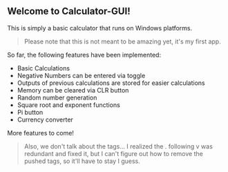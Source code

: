## Welcome to Calculator-GUI!
This is simply a basic calculator that runs on Windows platforms. 

>Please note that this is not meant to be amazing yet, it's my first app.

So far, the following features have been implemented: 

 - Basic Calculations 
 - Negative Numbers can be entered via toggle
 - Outputs of previous calculations are stored for easier calculations
 - Memory can be cleared via CLR button
 - Random number generation 
 - Square root and exponent functions
 - Pi button
 - Currency converter
 
 More features to come! 
 
 
 
 
 
 
 
>Also, we don't talk about the tags... I realized the . following v was redundant and fixed it, but I can't figure out how to remove the pushed tags, so it'll have to stay I guess. 
